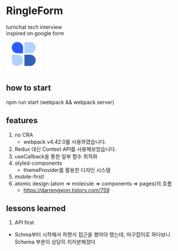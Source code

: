 # RingleForm  

turnchat tech interview  
inspired on google form  
<img src="public/favicon-96x96.png" alg="logo" />

## how to start 

npm run start (webpack && webpack server)

## features
1. no CRA  
   - webpack v4.42.0를 사용하였습니다.
2. Redux 대신 Context API를 사용해보았습니다.
3. useCallback을 통한 일부 함수 최적화
4. styled-components
   - themeProvider를 활용한 디자인 시스템
5. mobile-first!
6. atomic design (atom => molecule => components => pages)의 흐름
   - https://darrengwon.tistory.com/759


## lessons learned  

1. API first
  - Schma부터 시작해서 하향식 접근을 했어야 했는데, 마구잡이로 하다보니 Schema 부분이 상당히 지저분해졌다  
